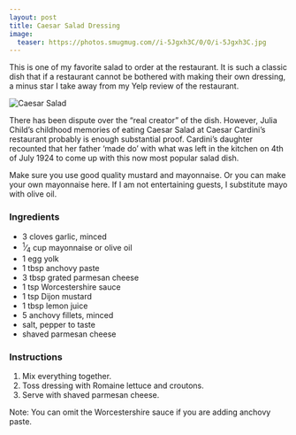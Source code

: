 ```yaml
---
layout: post
title: Caesar Salad Dressing
image:
  teaser: https://photos.smugmug.com//i-5Jgxh3C/0/O/i-5Jgxh3C.jpg
---
```


This is one of my favorite salad to order at the restaurant. It is such a classic dish that if a restaurant cannot be bothered with making their own dressing, a minus star I take away from my Yelp review of the restaurant.


![Caesar Salad][1]

There has been dispute over the “real creator” of the dish. However, Julia Child’s childhood memories of eating Caesar Salad at Caesar Cardini’s restaurant probably is enough substantial proof. Cardini’s daughter recounted that her father ‘made do’ with what was left in the kitchen on 4th of July 1924 to come up with this now most popular salad dish.

Make sure you use good quality mustard and mayonnaise. Or you can make your own mayonnaise here. If I am not entertaining guests, I substitute mayo with olive oil.

### Ingredients
- 3 cloves garlic, minced
- <sup>1</sup>&frasl;<sub>4</sub> cup mayonnaise or olive oil
- 1 egg yolk
- 1 tbsp anchovy paste
- 3 tbsp grated parmesan cheese
- 1 tsp Worcestershire sauce
- 1 tsp Dijon mustard
- 1 tbsp lemon juice
- 5 anchovy fillets, minced 
- salt, pepper to taste
- shaved parmesan cheese

### Instructions
1. Mix everything together.
1. Toss dressing with Romaine lettuce and croutons.
1. Serve with shaved parmesan cheese.

Note: You can omit the Worcestershire sauce if you are adding anchovy paste.

[1]: https://media.tumblr.com/2cca5ecf611e4fb67fa4d62473511d7a/tumblr_inline_nb9i03AoWi1sn7z7o.jpg

